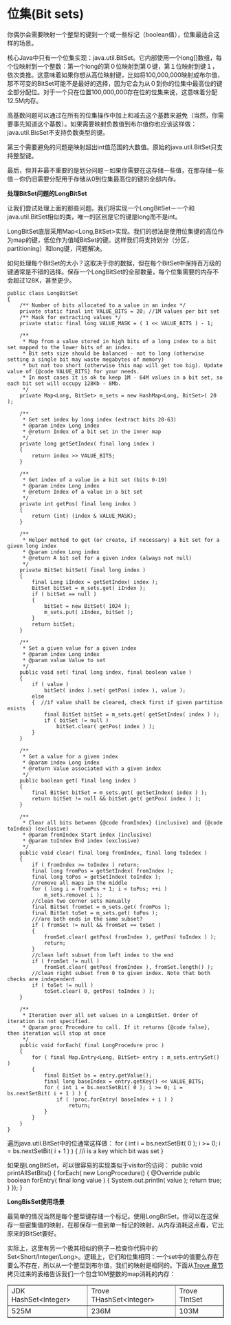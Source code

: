 位集(Bit sets)
============
你偶尔会需要映射一个整型的键到一个或一些标记（boolean值），位集最适合这样的场景。

核心Java中只有一个位集实现：java.util.BitSet。它内部使用一个long[]数组，每个位映射到一个整数：第一个long的第０位映射到第０键，第１位映射到键１，依次类推。这意味着如果你想从高位映射键，比如将100,000,000映射成布尔值，那不可变的BitSet可能不是最好的选择，因为它会为从０到你的位集中最高位的键全部分配位。对于一个只在位置100,000,000存在位的位集来说，这意味着分配12.5M内存。

高基数问题可以通过在所有的位集操作中加上和减去这个基数来避免（当然，你需要事先知道这个基数）。如果需要映射负数值到布尔值你也应该这样做：java.util.BisSet不支持负数类型的键。

第三个需要避免的问题是映射超出int值范围的大数值。原始的java.util.BitSet只支持整型键。

最后，但并非最不重要的是划分问题－如果你需要在这存储一些值，在那存储一些值－你仍旧需要分配用于存储从0到位集最高位的键的全部内存。


**处理BitSet问题的LongBitSet**

让我们尝试处理上面的那些问题。我们将实现一个LongBitSet－一个和java.util.BitSet相似的类，唯一的区别是它的键是long而不是int。

LongBitSet底层采用Map<Long,BitSet>实现。我们的想法是使用位集键的高位作为map的键，低位作为值域BitSet的键。这样我们将支持划分（分区，partitioning）和long键，问题解决。

如何处理每个BitSet的大小？这取决于你的数据，但在每个BitSet中保持百万级的键通常是不错的选择。保存一个LongBitSet的全部数量，每个位集需要的内存不会超过128K，甚至更少。

	public class LongBitSet
	{
	    /** Number of bits allocated to a value in an index */
	    private static final int VALUE_BITS = 20; //1M values per bit set
	    /** Mask for extracting values */
	    private static final long VALUE_MASK = ( 1 << VALUE_BITS ) - 1;
	 
	    /**
	     * Map from a value stored in high bits of a long index to a bit set mapped to the lower bits of an index.
	     * Bit sets size should be balanced - not to long (otherwise setting a single bit may waste megabytes of memory)
	     * but not too short (otherwise this map will get too big). Update value of {@code VALUE_BITS} for your needs.
	     * In most cases it is ok to keep 1M - 64M values in a bit set, so each bit set will occupy 128Kb - 8Mb.
	     */
	    private Map<Long, BitSet> m_sets = new HashMap<Long, BitSet>( 20 );
	 
	    /**
	     * Get set index by long index (extract bits 20-63)
	     * @param index Long index
	     * @return Index of a bit set in the inner map
	     */
	    private long getSetIndex( final long index )
	    {
	        return index >> VALUE_BITS;
	    }
	 
	    /**
	     * Get index of a value in a bit set (bits 0-19)
	     * @param index Long index
	     * @return Index of a value in a bit set
	     */
	    private int getPos( final long index )
	    {
	        return (int) (index & VALUE_MASK);
	    }
	 
	    /**
	     * Helper method to get (or create, if necessary) a bit set for a given long index
	     * @param index Long index
	     * @return A bit set for a given index (always not null)
	     */
	    private BitSet bitSet( final long index )
	    {
	        final Long iIndex = getSetIndex( index );
	        BitSet bitSet = m_sets.get( iIndex );
	        if ( bitSet == null )
	        {
	            bitSet = new BitSet( 1024 );
	            m_sets.put( iIndex, bitSet );
	        }
	        return bitSet;
	    }
	 
	    /**
	     * Set a given value for a given index
	     * @param index Long index
	     * @param value Value to set
	     */
	    public void set( final long index, final boolean value )
	    {
	        if ( value )
	            bitSet( index ).set( getPos( index ), value );
	        else
	        {  //if value shall be cleared, check first if given partition exists
	            final BitSet bitSet = m_sets.get( getSetIndex( index ) );
	            if ( bitSet != null )
	                bitSet.clear( getPos( index ) );
	        }
	    }
	 
	    /**
	     * Get a value for a given index
	     * @param index Long index
	     * @return Value associated with a given index
	     */
	    public boolean get( final long index )
	    {
	        final BitSet bitSet = m_sets.get( getSetIndex( index ) );
	        return bitSet != null && bitSet.get( getPos( index ) );
	    }
	 
	    /**
	     * Clear all bits between {@code fromIndex} (inclusive) and {@code toIndex} (exclusive)
	     * @param fromIndex Start index (inclusive)
	     * @param toIndex End index (exclusive)
	     */
	    public void clear( final long fromIndex, final long toIndex )
	    {
	        if ( fromIndex >= toIndex ) return;
	        final long fromPos = getSetIndex( fromIndex );
	        final long toPos = getSetIndex( toIndex );
	        //remove all maps in the middle
	        for ( long i = fromPos + 1; i < toPos; ++i )
	            m_sets.remove( i );
	        //clean two corner sets manually
	        final BitSet fromSet = m_sets.get( fromPos );
	        final BitSet toSet = m_sets.get( toPos );
	        ///are both ends in the same subset?
	        if ( fromSet != null && fromSet == toSet )
	        {
	            fromSet.clear( getPos( fromIndex ), getPos( toIndex ) );
	            return;
	        }
	        //clean left subset from left index to the end
	        if ( fromSet != null )
	            fromSet.clear( getPos( fromIndex ), fromSet.length() );
	        //clean right subset from 0 to given index. Note that both checks are independent
	        if ( toSet != null )
	            toSet.clear( 0, getPos( toIndex ) );
	    }
	 
	    /**
	     * Iteration over all set values in a LongBitSet. Order of iteration is not specified.
	     * @param proc Procedure to call. If it returns {@code false}, then iteration will stop at once
	     */
	    public void forEach( final LongProcedure proc )
	    {
	        for ( final Map.Entry<Long, BitSet> entry : m_sets.entrySet() )
	        {
	            final BitSet bs = entry.getValue();
	            final long baseIndex = entry.getKey() << VALUE_BITS;
	            for ( int i = bs.nextSetBit( 0 ); i >= 0; i = bs.nextSetBit( i + 1 ) ) {
	                if ( !proc.forEntry( baseIndex + i ) )
	                    return;
	            }
	        }
	    }
	}
	
遍历java.util.BitSet中的位通常这样做：
	for ( int i = bs.nextSetBit( 0 ); i >= 0; i = bs.nextSetBit( i + 1 ) ) {
	    //i is a key which bit was set
	}

如果是LongBitSet，可以很容易的实现类似于visitor的访问：
	public void printAllSetBits()
	{
	    forEach( new LongProcedure() {
	        @Override
	        public boolean forEntry( final long value ) {
	            System.out.println( value );
	            return true;
	        }
	    });
	}

**LongBisSet使用场景**

最简单的情况当然是每个整型键存储一个标记。使用LongBitSet，你可以在这保存一些密集值的映射，在那保存一些到单一标记的映射，从内存消耗这点看，它比原来的BitSet要好。

实际上，这里有另一个极其相似的例子－检查你代码中的Set<Short/Integer/Long>。逻辑上，它们和位集相同：一个set中的值要么存在要么不存在，所以从一个整型到布尔值，我们的映射是相同的。下面从[Trove 章节](http://java-performance.info/primitive-types-collections-trove-library/)拷贝过来的表格告诉我们一个包含10M整数的map消耗的内存：

<table border="1">
<thead>
<tr>
<td>JDK HashSet&lt;Integer&gt;</td>
<td>Trove THashSet&lt;Integer&gt;</td>
<td>Trove TIntSet</td>
</tr>
</thead>
<tbody>
<tr>
<td>525M</td>
<td>236M</td>
<td>103M</td>
</tr>
</tbody>
</table>

